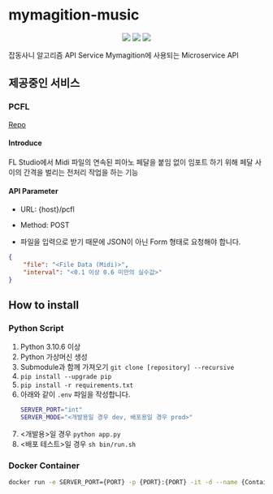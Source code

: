# mymagition-music

<div align="center">
    <img src="https://img.shields.io/badge/Python 3.10-FFD43B?style=flat-square&logo=python&logoColor=blue" />
    <img src="https://img.shields.io/badge/Flask-000000?style=flat-square&logo=flask&logoColor=white" />
    <img src="https://img.shields.io/badge/Docker-2CA5E0?style=flat-square&logo=docker&logoColor=white" />
</div>


잡동사니 알고리즘 API Service Mymagition에 사용되는 Microservice API

## 제공중인 서비스
### PCFL

[Repo](https://github.com/team-angeline/pcfl)

#### Introduce
FL Studio에서 Midi 파일의 연속된 피아노 페달을 붙임 없이 임포트 하기 위해 페달 사이의 간격을 벌리는 전처리 작업을 하는 기능
#### API Parameter
* URL: {host}/pcfl
* Method: POST

* 파일을 입력으로 받기 때문에 JSON이 아닌 Form 형태로 요청해야 합니다.
```json
{
    "file": "<File Data (Midi)>",
    "interval": "<0.1 이상 0.6 미만의 실수값>"
}
```


## How to install
### Python Script
1. Python 3.10.6 이상
2. Python 가상머신 생성
3. Submodule과 함께 가져오기 ```git clone [repository] --recursive```
4. ```pip install --upgrade pip```
5. ```pip install -r requirements.txt```
6. 아래와 같이 ```.env``` 파일을 작성합니다.
    ```bash
    SERVER_PORT="int"
    SERVER_MODE="<개발용일 경우 dev, 배포용일 경우 prod>"
    ```
7. <개발용>일 경우 ```python app.py```
8. <배포 테스트>일 경우 ```sh bin/run.sh```

### Docker Container
```bash
docker run -e SERVER_PORT={PORT} -p {PORT}:{PORT} -it -d --name {Container Name} ghcr.io/team-angeline/mymagition-music:latest
```